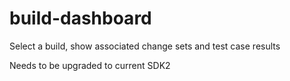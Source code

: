 build-dashboard
===============

Select a build, show associated change sets and test case results

Needs to be upgraded to current SDK2
